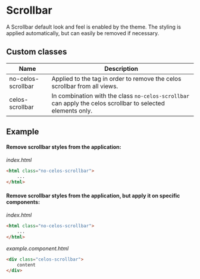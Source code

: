 # Scrollbar

A Scrollbar default look and feel is enabled by the theme. The styling is applied automatically, but can easily be removed if necessary.

## Custom classes

| Name               | Description                                                                                                 |
|--------------------|-------------------------------------------------------------------------------------------------------------|
| no-celos-scrollbar | Applied to the <html> tag in order to remove the celos scrollbar from all views.                            |
| celos-scrollbar    | In combination with the class `no-celos-scrollbar` can apply the celos scrollbar to selected elements only. |

## Example

#### Remove scrollbar styles from the application:

_index.html_
````html
<html class="no-celos-scrollbar">
    ...
</html>
````

#### Remove scrollbar styles from the application, but apply it on specific components:

_index.html_
````html
<html class="no-celos-scrollbar">
    ...
</html>
````

_example.component.html_
````html
<div class="celos-scrollbar">
    content
</div>
````
